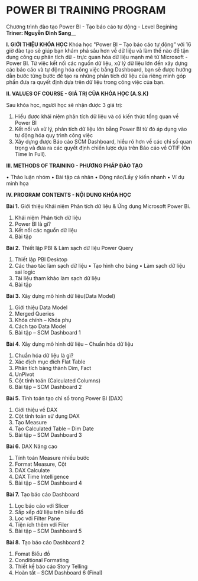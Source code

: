# POWER BI TRAINING PROGRAM
Chương trình đào tạo Power BI - Tạo báo cáo tự động - Level Begining
**Triner: Nguyễn Đình Sang**__

**I.	GIỚI THIỆU KHÓA HỌC**
Khóa học "Power BI – Tạo báo cáo tự động” với 16 giờ đào tạo sẽ giúp bạn khám phá sâu hơn về dữ liệu và làm thế nào để tận dụng công cụ phân tích dữ - trực quan hóa dữ liệu mạnh mẽ từ Microsoft - Power BI. Từ việc kết nối các nguồn dữ liệu, xử lý dữ liệu lớn đến xây dựng các báo cáo và tự động hóa công việc bằng Dashboard, bạn sẽ được hướng dẫn bước từng bước để tạo ra những phân tích dữ liệu của riêng mình góp phần đưa ra quyết định dựa trên dữ liệu trong công việc của bạn.

**II.	VALUES OF COURSE - GIÁ TRỊ CỦA KHÓA HỌC (A.S.K)**

Sau khóa học, người học sẽ nhận được 3 giá trị:
1.	Hiểu được khái niệm phân tích dữ liệu và có kiến thức tổng quan về Power BI
2.	Kết nối và xử lý, phân tích dữ liệu lớn bằng Power BI từ đó áp dụng vào tự động hóa quy trình công việc
3.	Xây dựng được Báo cáo SCM Dashboard, hiểu rõ hơn về các chỉ số quan trọng và đưa ra các quyết định chiến lược dựa trên Báo cáo về OTIF (On Time In Full).

**III.	METHODS OF TRAINING - PHƯƠNG PHÁP ĐÀO TẠO**

•	Thảo luận nhóm
•	Bài tập cá nhân
•	Động não/Lấy ý kiến nhanh
•	Ví dụ minh họa
 
**IV.	PROGRAM CONTENTS - NỘI DUNG KHÓA HỌC**

**Bài 1.** Giới thiệu Khái niệm Phân tích dữ liệu & Ứng dụng Microsoft Power Bi.
   1.	Khái niệm Phân tích dữ liệu
   2.	Power BI là gì?
   3.	Kết nối các nguồn dữ liệu 
   4.	Bài tập

**Bài 2.** Thiết lập PBI & Làm sạch dữ liệu Power Query
   1.	Thiết lập PBI Desktop
   2.	Các thao tác làm sạch dữ liệu
   •	Tạo hình cho bảng
   •	Làm sạch dữ liệu sai logic
   3.	Tài liệu tham khảo làm sạch dữ liệu
   4.	Bài tập
      
**Bài 3.** Xây dựng mô hình dữ liệu(Data Model)
  1.	Giới thiệu Data Model
  2.	Merged Queries
  3.	Khóa chính – Khóa phụ
  4.	Cách tạo Data Model
  5.	Bài tập – SCM Dashboard 1
     
**Bài 4**. Xây dựng mô hình dữ liệu – Chuẩn hóa dữ liệu 
  1.	Chuẩn hóa dữ liệu là gì?
  2.	Xác địch mục đích Flat Table
  3.	Phân tích bảng thành Dim, Fact
  4.	UnPivot
  5.	Cột tính toán (Calculated Columns)
  6.	Bài tập – SCM Dashboard 2

**Bài 5.** Tính toán tạo chỉ số trong Power BI (DAX)
  1.	Giới thiệu về DAX
  2.	Cột tính toán sử dụng DAX
  3.	Tạo Measure
  4.	Tạo Calculated Table – Dim Date
  5.	Bài tập – SCM Dashboard 3
     
**Bài 6.** DAX Nâng cao
  1.	Tính toán Measure nhiều bước
  2.	Format Measure, Cột
  3.   DAX Calculate
  4.   DAX Time Intelligence
  5.   Bài tập – SCM Dashboard 4
     
**Bài 7.** Tạo báo cáo Dashboard
  1.	Lọc báo cáo với Slicer
  2.	Sắp xếp dữ liệu trên biểu đồ
  3.	Lọc với Filter Pane
  4.	Tiện ích thêm với Filer
  5. Bài tập – SCM Dashboard 5
     
**Bài 8.** Tạo báo cáo Dashboard 2
  1.	Fomat Biểu đồ
  2.	Conditional Formating
  3.	Thiết kế báo cáo Story Telling
  4.	Hoàn tất – SCM Dashboard 6 (Final)

